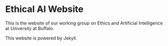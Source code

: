 # Ethical AI Website

This is the website of our working group on Ethics and Artificial Intelligence at University at Buffalo. 

This website is powered by Jekyll.
